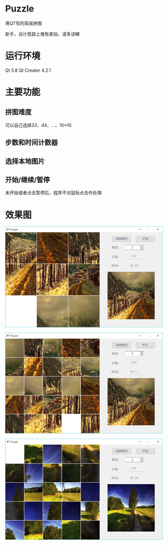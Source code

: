 # Puzzle
用QT写的简易拼图

新手，设计思路上难免笨拙，请多谅解

# 运行环境
Qt 5.8
Qt Creater 4.2.1

# 主要功能

## 拼图难度
可以自己选择3*3、4*4、...、10*10

## 步数和时间计数器

## 选择本地图片

## 开始/继续/暂停
未开始或者点击暂停后，程序不对鼠标点击作处理

# 效果图
![初始界面](https://github.com/413749123/Puzzle/raw/master/readmeImg/1.png)

![NULL](https://github.com/413749123/Puzzle/raw/master/readmeImg/2.png)

![NULL](https://github.com/413749123/Puzzle/raw/master/readmeImg/3.png)
